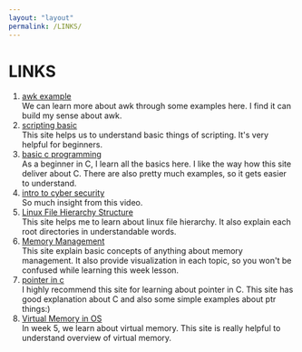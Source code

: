 ```yaml
---
layout: "layout"
permalink: /LINKS/
---
```


# LINKS

1. [awk example](https://likegeeks.com/awk-command/)<br>
We can learn more about awk through some examples here. I find it can build my sense about awk.
2. [scripting basic](https://www.belajarlinux.org/membuat-bash-script-linux/)<br>
This site helps us to understand basic things of scripting. It's very helpful
for beginners.
3. [basic c programming](https://www.programiz.com/c-programming)<br>
As a beginner in C, I learn all the basics here. I like the way how this site deliver about C.
There are also pretty much examples, so it gets easier to understand.
4. [intro to cyber security](https://www.youtube.com/watch?v=rcDO8km6R6c)<br>
So much insight from this video.
5. [Linux File Hierarchy Structure](https://www.geeksforgeeks.org/linux-file-hierarchy-structure/)<br>
This site helps me to learn about linux file hierarchy. It also explain each root directories in understandable words. 
6. [Memory Management](https://www.tutorialspoint.com/operating_system/os_memory_management.htm)<br>
This site explain basic concepts of anything about memory management. It also provide visualization in each topic, so you won't be confused while learning this week lesson.
7. [pointer in c](https://www.geeksforgeeks.org/pointers-in-c-and-c-set-1-introduction-arithmetic-and-array/)<br>
I highly recommend this site for learning about pointer in C. This site has good explanation about C and also some simple examples about ptr things:)
8. [Virtual Memory in OS](https://www.tutorialspoint.com/operating_system/os_virtual_memory.htm)<br>
In week 5, we learn about virtual memory. This site is really helpful to understand overview of virtual memory.
